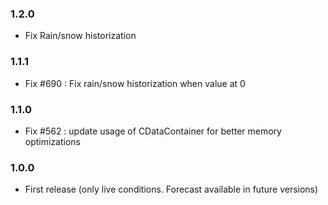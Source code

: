 ### 1.2.0
  * Fix Rain/snow historization

### 1.1.1
* Fix #690 : Fix rain/snow historization when value at 0

### 1.1.0
* Fix #562 : update usage of CDataContainer for better memory optimizations

### 1.0.0
* First release (only live conditions. Forecast available in future versions)
